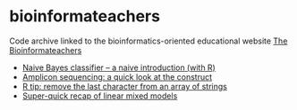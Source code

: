 # bioinformateachers
Code archive linked to the bioinformatics-oriented educational website [The Bioinformateachers](https://bioinformateachers.wordpress.com/)

- [Naive Bayes classifier – a naive introduction (with R)](https://bioinformateachers.wordpress.com/2022/06/22/naive-bayes-classifier-a-naive-introduction-with-r/)
- [Amplicon sequencing: a quick look at the construct](https://bioinformateachers.wordpress.com/2022/06/14/amplicon-sequencing-a-quick-look-at-the-construct/)
- [R tip: remove the last character from an array of strings](https://bioinformateachers.wordpress.com/2022/05/25/r-tip-remove-the-last-character-from-an-array-of-strings/)
- [Super-quick recap of linear mixed models](https://bioinformateachers.wordpress.com/2022/01/05/super-quick-recap-of-linear-mixed-models/)
